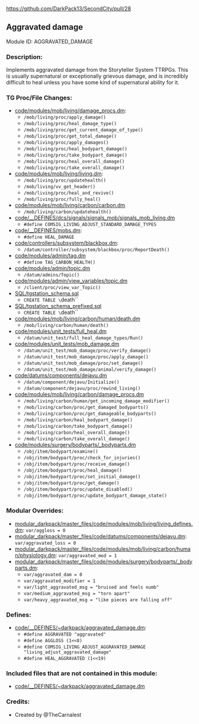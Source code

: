 <!-- This should be copy-pasted into the root of your module folder as readme.md -->

https://github.com/DarkPack13/SecondCity/pull/28<!--PR Number-->

## Aggravated damage <!--Title of your addition.-->

Module ID: AGGRAVATED_DAMAGE<!-- Uppercase, UNDERSCORE_CONNECTED name of your module, that you use to mark files. This is so people can case-sensitive search for your edits, if any. -->

### Description:

Implements aggravated damage from the Storyteller System TTRPGs. This is usually
supernatural or exceptionally grievous damage, and is incredibly difficult to heal
unless you have some kind of supernatural ability for it.

<!-- Here, try to describe what your PR does, what features it provides and any other directly useful information. -->

### TG Proc/File Changes:

- [code/modules/mob/living/damage_procs.dm](/code/modules/mob/living/damage_procs.dm):
	- `/mob/living/proc/apply_damage()`
	- `/mob/living/proc/heal_damage_type()`
	- `/mob/living/proc/get_current_damage_of_type()`
	- `/mob/living/proc/get_total_damage()`
	- `/mob/living/proc/apply_damages()`
	- `/mob/living/proc/heal_bodypart_damage()`
	- `/mob/living/proc/take_bodypart_damage()`
	- `/mob/living/proc/heal_overall_damage()`
	- `/mob/living/proc/take_overall_damage()`
- [code/modules/mob/living/living.dm](/code/modules/mob/living/living.dm):
	- `/mob/living/proc/updatehealth()`
	- `/mob/living/vv_get_header()`
	- `/mob/living/proc/heal_and_revive()`
	- `/mob/living/proc/fully_heal()`
- [code/modules/mob/living/carbon/carbon.dm](/code/modules/mob/living/carbon/carbon.dm)
	- `/mob/living/carbon/updatehealth()`
- [code/__DEFINES/dcs/signals/signals_mob/signals_mob_living.dm](/code/__DEFINES/dcs/signals/signals_mob/signals_mob_living.dm)
	- `#define COMSIG_LIVING_ADJUST_STANDARD_DAMAGE_TYPES`
- [code/__DEFINES/mobs.dm](/code/__DEFINES/mobs.dm):
	- `#define HEAL_DAMAGE`
- [code/controllers/subsystem/blackbox.dm](/code/controllers/subsystem/blackbox.dm):
	- `/datum/controller/subsystem/blackbox/proc/ReportDeath()`
- [code/modules/admin/tag.dm](/code/modules/admin/tag.dm)
	- `#define TAG_CARBON_HEALTH()`
- [code/modules/admin/topic.dm](/code/modules/admin/topic.dm)
	- `/datum/admins/Topic()`
- [code/modules/admin/view_variables/topic.dm](/code/modules/admin/view_variables/topic.dm)
	- `/client/proc/view_var_Topic()`
- [SQL/tgstation_schema.sql](/SQL/tgstation_schema.sql)
	- `CREATE TABLE \`death\``
- [SQL/tgstation_schema_prefixed.sql](/SQL/tgstation_schema_prefixed.sql)
	- `CREATE TABLE \`death\``
- [code/modules/mob/living/carbon/human/death.dm](/code/modules/mob/living/carbon/human/death.dm)
	- `/mob/living/carbon/human/death()`
- [code/modules/unit_tests/full_heal.dm](/code/modules/unit_tests/full_heal.dm)
	- `/datum/unit_test/full_heal_damage_types/Run()`
- [code/modules/unit_tests/mob_damage.dm](/code/modules/unit_tests/mob_damage.dm)
	- `/datum/unit_test/mob_damage/proc/verify_damage()`
	- `/datum/unit_test/mob_damage/proc/apply_damage()`
	- `/datum/unit_test/mob_damage/proc/set_damage()`
	- `/datum/unit_test/mob_damage/animal/verify_damage()`
- [code/datums/components/dejavu.dm](/code/datums/components/dejavu.dm)
	- `/datum/component/dejavu/Initialize()`
	- `/datum/component/dejavu/proc/rewind_living()`
- [code/modules/mob/living/carbon/damage_procs.dm](/code/modules/mob/living/carbon/damage_procs.dm)
	- `/mob/living/carbon/human/get_incoming_damage_modifier()`
	- `/mob/living/carbon/proc/get_damaged_bodyparts()`
	- `/mob/living/carbon/proc/get_damageable_bodyparts()`
	- `/mob/living/carbon/heal_bodypart_damage()`
	- `/mob/living/carbon/take_bodypart_damage()`
	- `/mob/living/carbon/heal_overall_damage()`
	- `/mob/living/carbon/take_overall_damage()`
- [code/modules/surgery/bodyparts/_bodyparts.dm](/code/modules/surgery/bodyparts/_bodyparts.dm)
	- `/obj/item/bodypart/examine()`
	- `/obj/item/bodypart/proc/check_for_injuries()`
	- `/obj/item/bodypart/proc/receive_damage()`
	- `/obj/item/bodypart/proc/heal_damage()`
	- `/obj/item/bodypart/proc/set_initial_damage()`
	- `/obj/item/bodypart/proc/get_damage()`
	- `/obj/item/bodypart/proc/update_disabled()`
	- `/obj/item/bodypart/proc/update_bodypart_damage_state()`
<!-- If you edited any core procs, you should list them here. You should specify the files and procs you changed.
E.g:
- `code/modules/mob/living.dm`: `proc/overriden_proc`, `var/overriden_var`
  -->

### Modular Overrides:

- [modular_darkpack/master_files/code/modules/mob/living/living_defines.dm](/modular_darkpack/master_files/code/modules/mob/living/living_defines.dm): `var/aggloss = 0`
- [modular_darkpack/master_files/code/datums/components/dejavu.dm](/modular_darkpack/master_files/code/datums/components/dejavu.dm): `var/aggravated_loss = 0`
- [modular_darkpack/master_files/code/modules/mob/living/carbon/human/physiology.dm](/modular_darkpack/master_files/code/modules/mob/living/carbon/human/physiology.dm): `var/aggravated_mod = 1`
- [modular_darkpack/master_files/code/modules/surgery/bodyparts/_bodyparts.dm](/modular_darkpack/master_files/code/modules/surgery/bodyparts/_bodyparts.dm):
	- `var/aggravated_dam = 0`
	- `var/aggravated_modifier = 1`
	- `var/light_aggravated_msg = "bruised and feels numb"`
	- `var/medium_aggravated_msg = "torn apart"`
	- `var/heavy_aggravated_msg = "like pieces are falling off"`
<!-- If you added a new modular override (file or code-wise) for your module, you should list it here. Code files should specify what procs they changed, in case of multiple modules using the same file.
E.g:
- `modular_nova/master_files/sound/my_cool_sound.ogg`
- `modular_nova/master_files/code/my_modular_override.dm`: `proc/overriden_proc`, `var/overriden_var`
  -->

### Defines:

- [code/\_\_DEFINES/~darkpack/aggravated_damage.dm](/code/__DEFINES/~darkpack/aggravated_damage.dm):
	- `#define AGGRAVATED "aggravated"`
	- `#define AGGLOSS (1<<8)`
	- `#define COMSIG_LIVING_ADJUST_AGGRAVATED_DAMAGE "living_adjust_aggravated_damage"`
	- `#define HEAL_AGGRAVATED (1<<19)`
  <!-- If you needed to add any defines, mention the files you added those defines in, along with the name of the defines. -->

### Included files that are not contained in this module:

- [code/\_\_DEFINES/~darkpack/aggravated_damage.dm](/code/__DEFINES/~darkpack/aggravated_damage.dm)
<!-- Likewise, be it a non-modular file or a modular one that's not contained within the folder belonging to this specific module, it should be mentioned here. Good examples are icons or sounds that are used between multiple modules, or other such edge-cases. -->

### Credits:

- Created by @TheCarnalest

<!-- Here go the credits to you, dear coder, and in case of collaborative work or ports, credits to the original source of the code. -->
